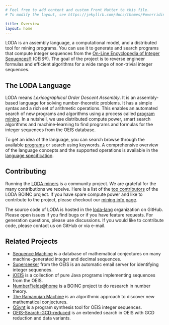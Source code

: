```yaml
---
# Feel free to add content and custom Front Matter to this file.
# To modify the layout, see https://jekyllrb.com/docs/themes/#overriding-theme-defaults

title: Overview
layout: home
---
```


LODA is an assembly language, a computational model, and a distributed tool for mining programs. You can use it to generate and search programs that compute integer sequences from the [On-Line Encyclopedia of Integer Sequences®](https://oeis.org/) (OEIS®). The goal of the project is to reverse engineer formulas and efficient algorithms for a wide range of non-trivial integer sequences.

## The LODA Language

LODA means _Lexicographical Order Descent Assembly_. It is an assembly-based language for solving number-theoretic problems. It has a simple syntax and a rich set of arithmetic operations. This enables an automated search of new programs and algorithms using a process called [program mining](/mining). In a nutshell, we use distributed compute power, smart search algorithms and machine-learning to find
programs and formulas for the integer sequences from the OEIS database.

To get an idea of the language, you can search browse through the available [programs](https://programs.loda-lang.org/?keywords=loda) or search using keywords.
A comprehensive overview of the language concepts and the supported operations is available in the [language specification](spec).

## Contributing

Running the [LODA miners](/mining) is a community project. We are grateful for the many contributions we receive. Here is a list of the [top contributors](https://boinc.loda-lang.org/loda/top_users.php) of the LODA BOINC project. If you have spare compute power and like to contribute to the project, please checkout our [mining info page](/mining).

The source code of LODA is hosted in the [loda-lang](https://github.com/loda-lang) organization on GitHub. Please open issues if you find bugs or if you have feature requests. For generation questions, please use discussions. If you would like to contribute code, please contact us on GitHub or via e-mail.

## Related Projects

* [Sequence Machine](http://sequencedb.net) is a database of mathematical conjectures on many machine-generated integer and decimal sequences.
* [Superseeker](https://oeis.org/ol.html) from the OEIS is an automatic email server for identifying integer sequences.
* [jOEIS](https://github.com/archmageirvine/joeis) is a collection of pure Java programs implementing sequences from the OEIS.
* [NumberFields@home](https://numberfields.asu.edu/NumberFields/) is a BOINC project to do research in number theory.
* [The Ramanujan Machine](https://www.ramanujanmachine.com/) is an algorithmic approach to discover new mathematical conjectures.
* [QSynt](http://grid01.ciirc.cvut.cz/~thibault/synt.html) is a program synthesis tool for OEIS integer sequences.
* [OEIS-Search-GCD-reduced](https://github.com/HugoPfoertner/OEIS-Search-GCD-reduced) is an extended search in OEIS with GCD reduction and data variants.
